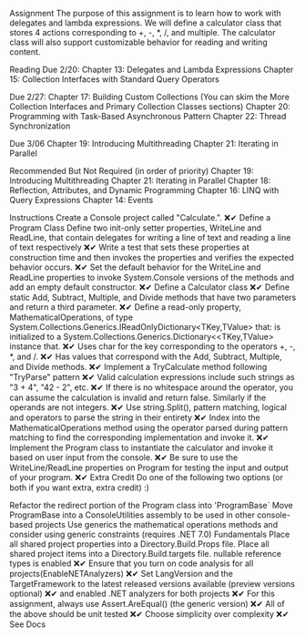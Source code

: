 Assignment
The purpose of this assignment is to learn how to work with delegates and lambda expressions. We will define a calculator class that stores 4 actions corresponding to +, -, *, /, and multiple. The calculator class will also support customizable behavior for reading and writing content.

Reading
Due 2/20:
Chapter 13: Delegates and Lambda Expressions Chapter 15: Collection Interfaces with Standard Query Operators

Due 2/27:
Chapter 17: Building Custom Collections (You can skim the More Collection Interfaces and Primary Collection Classes sections) Chapter 20: Programming with Task-Based Asynchronous Pattern Chapter 22: Thread Synchronization

Due 3/06
Chapter 19: Introducing Multithreading Chapter 21: Iterating in Parallel

Recommended But Not Required (in order of priority)
Chapter 19: Introducing Multithreading Chapter 21: Iterating in Parallel Chapter 18: Reflection, Attributes, and Dynamic Programming Chapter 16: LINQ with Query Expressions Chapter 14: Events

Instructions
Create a Console project called "Calculate.". ❌✔
Define a Program Class
Define two init-only setter properties, WriteLine and ReadLine, that contain delegates for writing a line of text and reading a line of text respectively ❌✔
Write a test that sets these properties at construction time and then invokes the properties and verifies the expected behavior occurs. ❌✔
Set the default behavior for the WriteLine and ReadLine properties to invoke System.Console versions of the methods and add an empty default constructor. ❌✔
Define a Calculator class ❌✔
Define static Add, Subtract, Multiple, and Divide methods that have two parameters and return a third parameter. ❌✔
Define a read-only property, MathematicalOperations, of type System.Collections.Generics.IReadOnlyDictionary<TKey,TValue> that:
is initialized to a System.Collections.Generics.Dictionary<<TKey,TValue> instance that. ❌✔
Uses char for the key corresponding to the operators +, -, *, and /. ❌✔
Has values that correspond with the Add, Subtract, Multiple, and Divide methods. ❌✔
Implement a TryCalculate method following "TryParse" pattern ❌✔
Valid calculation expressions include such strings as "3 + 4", "42 - 2", etc. ❌✔
If there is no whitespace around the operator, you can assume the calculation is invalid and return false. Similarly if the operands are not integers. ❌✔
Use string.Split(), pattern matching, logical and operators to parse the string in their entirety ❌✔
Index into the MathematicalOperations method using the operator parsed during pattern matching to find the corresponding implementation and invoke it. ❌✔
Implement the Program class to instantiate the calculator and invoke it based on user input from the console. ❌✔
Be sure to use the WriteLine/ReadLine properties on Program for testing the input and output of your program. ❌✔
Extra Credit
Do one of the following two options (or both if you want extra, extra credit) :)

Refactor the redirect portion of the Program class into 'ProgramBase`
Move ProgramBase into a ConsoleUtilities assembly to be used in other console-based projects
Use generics the mathematical operations methods and consider using generic constraints (requires .NET 7.0)
Fundamentals
Place all shared project properties into a Directory.Build.Props file.
Place all shared project items into a Directory.Build.targets file.
nullable reference types is enabled ❌✔
Ensure that you turn on code analysis for all projects(EnableNETAnalyzers) ❌✔
Set LangVersion and the TargetFramework to the latest released versions available (preview versions optional) ❌✔
and enabled .NET analyzers for both projects ❌✔
For this assignment, always use Assert.AreEqual<T>() (the generic version) ❌✔
All of the above should be unit tested ❌✔
Choose simplicity over complexity ❌✔
See Docs